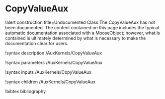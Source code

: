 <!-- MOOSE Documentation Stub: Remove this when content is added. -->

# CopyValueAux

!alert construction title=Undocumented Class
The CopyValueAux has not been documented. The content contained on this page includes the
typical automatic documentation associated with a MooseObject; however, what is contained is
ultimately determined by what is necessary to make the documentation clear for users.

!syntax description /AuxKernels/CopyValueAux

!syntax parameters /AuxKernels/CopyValueAux

!syntax inputs /AuxKernels/CopyValueAux

!syntax children /AuxKernels/CopyValueAux

!bibtex bibliography

